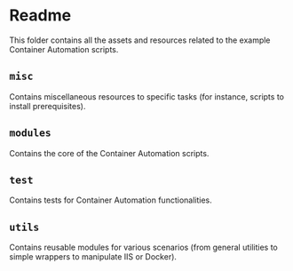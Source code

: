 # Readme

This folder contains all the assets and resources related to the example Container Automation scripts.

## `misc`

Contains miscellaneous resources to specific tasks (for instance, scripts to install prerequisites).

## `modules`

Contains the core of the Container Automation scripts.

## `test`

Contains tests for Container Automation functionalities.

## `utils`

Contains reusable modules for various scenarios (from general utilities to simple wrappers to manipulate IIS or Docker).
